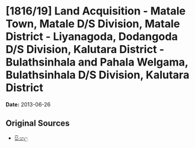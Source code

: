 # [1816/19] Land Acquisition - Matale Town, Matale D/S Division, Matale District - Liyanagoda, Dodangoda D/S Division, Kalutara District - Bulathsinhala and Pahala Welgama, Bulathsinhala D/S Division, Kalutara District

**Date:** 2013-06-26

## Original Sources

- [සිංහල](https://documents.gov.lk/view/extra-gazettes/2013/6/1816-19_S.pdf)
